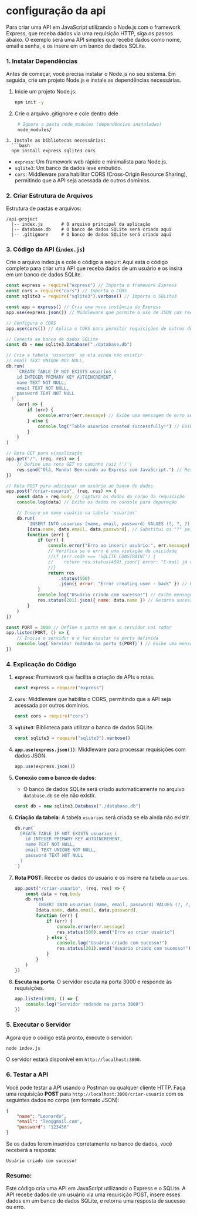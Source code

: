 # configuração da api

Para criar uma API em JavaScript utilizando o Node.js com o framework Express, que receba dados via uma requisição HTTP, siga os passos abaixo. O exemplo será uma API simples que recebe dados como nome, email e senha, e os insere em um banco de dados SQLite.

### 1. Instalar Dependências

Antes de começar, você precisa instalar o Node.js no seu sistema. Em seguida, crie um projeto Node.js e instale as dependências necessárias.

1. Inicie um projeto Node.js:
    ```bash
    npm init -y
    ```
2. Crie o arquivo .gitignore e cole dentro dele
    ```bash
     # Ignora a pasta node_modules (dependências instaladas)
     node_modules/
    ```

````
3. Instale as bibliotecas necessárias:
  ```bash
  npm install express sqlite3 cors
````

-   `express`: Um framework web rápido e minimalista para Node.js.
-   `sqlite3`: Um banco de dados leve embutido.
-   `cors`: Middleware para habilitar CORS (Cross-Origin Resource Sharing), permitindo que a API seja acessada de outros domínios.

### 2. Criar Estrutura de Arquivos

Estrutura de pastas e arquivos:

```
/api-project
  |-- index.js       # O arquivo principal da aplicação
  |-- database.db    # O banco de dados SQLite será criado aqui
  |-- .gitignore     # O banco de dados SQLite será criado aqui
```

### 3. Código da API (`index.js`)

Crie o arquivo index.js e cole o código a seguir:
Aqui está o código completo para criar uma API que receba dados de um usuário e os insira em um banco de dados SQLite.

```js
const express = require("express") // Importa o framework Express
const cors = require("cors") // Importa o CORS
const sqlite3 = require("sqlite3").verbose() // Importa o SQLite3

const app = express() // Cria uma nova instância do Express
app.use(express.json()) // Middleware que permite o uso de JSON nas requisições

// Configura o CORS
app.use(cors()) // Aplica o CORS para permitir requisições de outros domínios

// Conecta ao banco de dados SQLite
const db = new sqlite3.Database("./database.db")

// Cria a tabela 'usuarios' se ela ainda não existir
// email TEXT UNIQUE NOT NULL,
db.run(
    `CREATE TABLE IF NOT EXISTS usuarios (
    id INTEGER PRIMARY KEY AUTOINCREMENT,
    name TEXT NOT NULL,
    email TEXT NOT NULL,
    password TEXT NOT NULL
  )`,
    (err) => {
        if (err) {
            console.error(err.message) // Exibe uma mensagem de erro se ocorrer ao criar a tabela
        } else {
            console.log("Table usuarios created successfully!") // Exibe mensagem se a tabela for criada com sucesso
        }
    }
)

// Rota GET para visualização
app.get("/", (req, res) => {
    // Define uma rota GET no caminho raiz ('/')
    res.send("Olá, Mundo! Bem-vindo ao Express com JavaScript.") // Responde com uma mensagem de boas-vindas
})

// Rota POST para adicionar um usuário ao banco de dados
app.post("/criar-usuario", (req, res) => {
    const data = req.body // Captura os dados do corpo da requisição
    console.log(data) // Exibe os dados no console para depuração

    // Insere um novo usuário na tabela 'usuarios'
    db.run(
        `INSERT INTO usuarios (name, email, password) VALUES (?, ?, ?)`,
        [data.name, data.email, data.password], // Substitui os "?" pelos valores de 'name', 'email' e 'password'
        function (err) {
            if (err) {
                console.error("Erro ao inserir usuário:", err.message)
                // Verifica se o erro é uma violação de unicidade
                //if (err.code === 'SQLITE_CONSTRAINT') {
                //    return res.status(409).json({ error: "E-mail já cadastrado" }); // 409 Conflict
                //}
                return res
                    .status(500)
                    .json({ error: "Error creating user - back" }) // Retorna erro ao cliente
            }
            console.log("Usuário criado com sucesso!") // Exibe mensagem de sucesso
            res.status(201).json({ name: data.name }) // Retorna sucesso ao cliente
        }
    )
})

const PORT = 3000 // Define a porta em que o servidor vai rodar
app.listen(PORT, () => {
    // Inicia o servidor e o faz escutar na porta definida
    console.log(`Servidor rodando na porta ${PORT}`) // Exibe uma mensagem no console quando o servidor está ativo
})
```

### 4. Explicação do Código

1. **`express`**: Framework que facilita a criação de APIs e rotas.

    ```js
    const express = require("express")
    ```

2. **`cors`**: Middleware que habilita o CORS, permitindo que a API seja acessada por outros domínios.

    ```js
    const cors = require("cors")
    ```

3. **`sqlite3`**: Biblioteca para utilizar o banco de dados SQLite.

    ```js
    const sqlite3 = require("sqlite3").verbose()
    ```

4. **`app.use(express.json())`**: Middleware para processar requisições com dados JSON.

    ```js
    app.use(express.json())
    ```

5. **Conexão com o banco de dados**:

    - O banco de dados SQLite será criado automaticamente no arquivo `database.db` se ele não existir.

    ```js
    const db = new sqlite3.Database("./database.db")
    ```

6. **Criação da tabela**: A tabela `usuarios` será criada se ela ainda não existir.

    ```js
    db.run(`
      CREATE TABLE IF NOT EXISTS usuarios (
        id INTEGER PRIMARY KEY AUTOINCREMENT,
        name TEXT NOT NULL,
        email TEXT UNIQUE NOT NULL,
        password TEXT NOT NULL
      )
    `)
    ```

7. **Rota POST**: Recebe os dados do usuário e os insere na tabela `usuarios`.

    ```js
    app.post("/criar-usuario", (req, res) => {
        const data = req.body
        db.run(
            `INSERT INTO usuarios (name, email, password) VALUES (?, ?, ?)`,
            [data.name, data.email, data.password],
            function (err) {
                if (err) {
                    console.error(err.message)
                    res.status(500).send("Erro ao criar usuário")
                } else {
                    console.log("Usuário criado com sucesso!")
                    res.status(201).send("Usuário criado com sucesso!")
                }
            }
        )
    })
    ```

8. **Escuta na porta**: O servidor escuta na porta 3000 e responde às requisições.
    ```js
    app.listen(3000, () => {
        console.log("Servidor rodando na porta 3000")
    })
    ```

### 5. Executar o Servidor

Agora que o código está pronto, execute o servidor:

```bash
node index.js
```

O servidor estará disponível em `http://localhost:3000`.

### 6. Testar a API

Você pode testar a API usando o Postman ou qualquer cliente HTTP. Faça uma requisição **POST** para `http://localhost:3000/criar-usuario` com os seguintes dados no corpo (em formato JSON):

```json
{
    "name": "Leonardo",
    "email": "leo@gmail.com",
    "password": "123456"
}
```

Se os dados forem inseridos corretamente no banco de dados, você receberá a resposta:

```
Usuário criado com sucesso!
```

### Resumo:

Este código cria uma API em JavaScript utilizando o Express e o SQLite. A API recebe dados de um usuário via uma requisição POST, insere esses dados em um banco de dados SQLite, e retorna uma resposta de sucesso ou erro.

